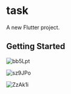 # task

A new Flutter project.

## Getting Started


![bb5Lpt](https://github.com/user-attachments/assets/6dbae7e8-16fa-48b6-a1e8-219d97c0e861)

![sz9JPo](https://github.com/user-attachments/assets/493fb1c0-1a5e-40fa-af35-967380d93720)

![ZzAk1i](https://github.com/user-attachments/assets/6b900deb-e08b-4209-8412-43e05c310e63)





